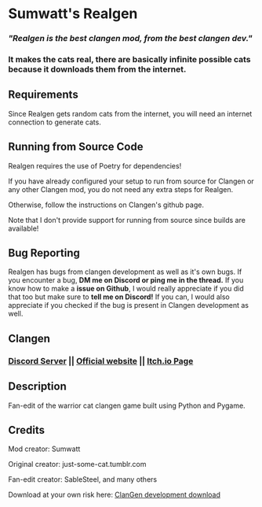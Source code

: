 # Sumwatt's Realgen

### *"Realgen is the best clangen mod, from the best clangen dev."*
### It makes the cats real, there are basically infinite possible cats because it downloads them from the internet. 


## Requirements
Since Realgen gets random cats from the internet, you will need an internet connection to generate cats.

## Running from Source Code

Realgen requires the use of Poetry for dependencies!

If you have already configured your setup to run from source for Clangen or any other Clangen mod, you do not need any extra steps for Realgen.

Otherwise, follow the instructions on Clangen's github page.

Note that I don't provide support for running from source since builds are available!


## Bug Reporting
Realgen has bugs from clangen development as well as it's own bugs. If you encounter a bug, **DM me on Discord or ping me in the thread.** If you know how to make a **issue on Github**, I would really appreciate if you did that too but make sure to **tell me on Discord!** If you can, I would also appreciate if you checked if the bug is present in Clangen development as well. 

## Clangen
### [Discord Server](https://discord.gg/clangen) || [Official website](https://clangen.io) || [Itch.io Page](https://sablesteel.itch.io/clan-gen-fan-edit) 

## Description
Fan-edit of the warrior cat clangen game built using Python and Pygame.

## Credits
Mod creator: Sumwatt

Original creator: just-some-cat.tumblr.com

Fan-edit creator: SableSteel, and many others

Download at your own risk here: [ClanGen development download](https://clangen.io/download-development)

